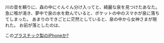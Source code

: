 ﻿川の音を頼りに、森の中にぐんぐん分け入ってと、綺麗な泉を見つけたあなた。
急に喉が渇き、夢中で泉の水を飲んでいると、ポケットの中のスマホが泉に落ちてしまった。
あまりのできごとに茫然としていると、泉の中から女神さまが現れた。
お前が落としたのは、

この[プラスチック製のiPhoneか?](../smartphone/iphone-plastic.md)
